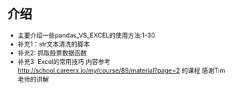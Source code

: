 # 介绍
- 主要介绍一些pandas_VS_EXCEL的使用方法:1-30
- 补充1：str文本清洗的脚本
- 补充2: 抓取股票数据函数
- 补充3: Excel的常用技巧
内容参考
http://school.careerx.io/my/course/89/material?page=2
的课程
感谢Tim老师的讲解